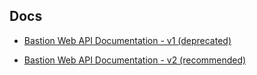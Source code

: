 ## Docs

- [Bastion Web API Documentation - v1 (deprecated)](./docs/BastionWebAPI.md)

- [Bastion Web API Documentation - v2 (recommended)](./docs/BastionWebAPI_v2.md)
